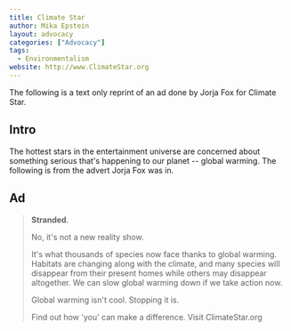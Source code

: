 ```yaml
---
title: Climate Star
author: Mika Epstein
layout: advocacy
categories: ["Advocacy"]
tags: 
  - Environmentalism
website: http://www.ClimateStar.org
---
```


The following is a text only reprint of an ad done by Jorja Fox for Climate Star.

## Intro  
The hottest stars in the entertainment universe are concerned about something serious that's happening to our planet -- global warming. The following is from the advert Jorja Fox was in.

## Ad

> **Stranded**.
> 
> No, it's not a new reality show.
> 
> It's what thousands of species now face thanks to global warming. Habitats are changing along with the climate, and many species will disappear from their present homes while others may disappear altogether. We can slow global warming down if we take action now.
> 
> Global warming isn't cool. Stopping it is.
> 
> Find out how 'you' can make a difference. Visit ClimateStar.org
